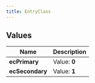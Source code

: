 ```yaml
---
title: EntryClass
---
```


## Values

| Name | Description |
| ---- | ----------- |
| **ecPrimary** | Value: **0** |
| **ecSecondary** | Value: **1** |

